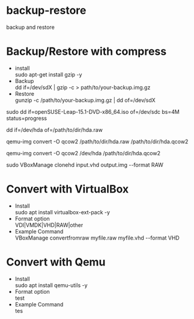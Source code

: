 # backup-restore
backup and restore

# Backup/Restore with compress
- install <br>
sudo apt-get install gzip -y
- Backup <br>
dd if=/dev/sdX | gzip -c > path/to/your-backup.img.gz
- Restore <br>
gunzip -c /path/to/your-backup.img.gz | dd of=/dev/sdX


sudo dd if=openSUSE-Leap-15.1-DVD-x86_64.iso of=/dev/sdc bs=4M status=progress

dd if=/dev/hda of=/path/to/dir/hda.raw


qemu-img convert -O qcow2 /path/to/dir/hda.raw /path/to/dir/hda.qcow2

qemu-img convert -O qcow2 /dev/hda /path/to/dir/hda.qcow2



sudo VBoxManage clonehd input.vhd output.img --format RAW
# Convert with VirtualBox
- Install <br>
sudo apt install virtualbox-ext-pack -y
- Format option <br>
VDI|VMDK|VHD|RAW|other
- Example Command <br>
VBoxManage convertfromraw myfile.raw myfile.vhd --format VHD

# Convert with Qemu
- Install <br>
sudo apt install qemu-utils -y
- Format option <br>
test
- Example Command <br>
tes

